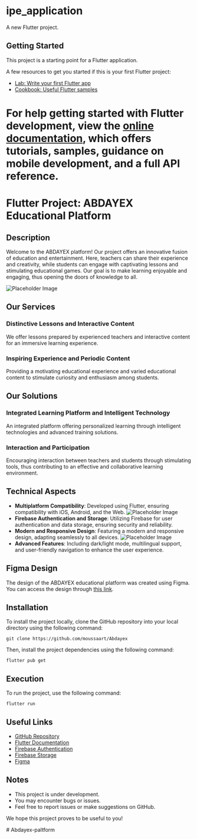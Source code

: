 
# ipe_application

A new Flutter project.

## Getting Started

This project is a starting point for a Flutter application.

A few resources to get you started if this is your first Flutter project:

- [Lab: Write your first Flutter app](https://docs.flutter.dev/get-started/codelab)
- [Cookbook: Useful Flutter samples](https://docs.flutter.dev/cookbook)

For help getting started with Flutter development, view the
[online documentation](https://docs.flutter.dev/), which offers tutorials,
samples, guidance on mobile development, and a full API reference.
=======
# Flutter Project: ABDAYEX Educational Platform

## Description

Welcome to the ABDAYEX platform! Our project offers an innovative fusion of education and entertainment. Here, teachers can share their experience and creativity, while students can engage with captivating lessons and stimulating educational games. Our goal is to make learning enjoyable and engaging, thus opening the doors of knowledge to all.

![Placeholder Image](https://github.com/moussaart/Abdayex/blob/main/assets/presentation.png)

## Our Services

### Distinctive Lessons and Interactive Content

We offer lessons prepared by experienced teachers and interactive content for an immersive learning experience.

### Inspiring Experience and Periodic Content

Providing a motivating educational experience and varied educational content to stimulate curiosity and enthusiasm among students.

## Our Solutions

### Integrated Learning Platform and Intelligent Technology

An integrated platform offering personalized learning through intelligent technologies and advanced training solutions.

### Interaction and Participation

Encouraging interaction between teachers and students through stimulating tools, thus contributing to an effective and collaborative learning environment.

## Technical Aspects

- **Multiplatform Compatibility**: Developed using Flutter, ensuring compatibility with iOS, Android, and the Web.
![Placeholder Image](https://github.com/moussaart/Abdayex/blob/main/assets/resp.png)
- **Firebase Authentication and Storage**: Utilizing Firebase for user authentication and data storage, ensuring security and reliability.
- **Modern and Responsive Design**: Featuring a modern and responsive design, adapting seamlessly to all devices.
![Placeholder Image](https://github.com/moussaart/Abdayex/blob/main/assets/dark_light.png)
- **Advanced Features**: Including dark/light mode, multilingual support, and user-friendly navigation to enhance the user experience.

## Figma Design

The design of the ABDAYEX educational platform was created using Figma. You can access the design through [this link](https://www.figma.com/file/sDVCcdCweO2EXodGfeTfYV/IEP?type=design&node-id=72%3A163&mode=dev&t=RbnqSoz6vF4ZU93t-1).

## Installation

To install the project locally, clone the GitHub repository into your local directory using the following command:
```
git clone https://github.com/moussaart/Abdayex
```
Then, install the project dependencies using the following command:
```
flutter pub get
```
## Execution

To run the project, use the following command:

```
flutter run
```
## Useful Links

- [GitHub Repository](https://www.linguee.fr/francais-anglais/traduction/non+valide.html)
- [Flutter Documentation](https://flutter.dev/docs)
- [Firebase Authentication](https://firebase.google.com/docs/auth)
- [Firebase Storage](https://firebase.google.com/docs/storage)
- [Figma](https://www.figma.com/)

## Notes

- This project is under development.
- You may encounter bugs or issues.
- Feel free to report issues or make suggestions on GitHub.

We hope this project proves to be useful to you!

#   A b d a y e x - p a l t f o r m  
 